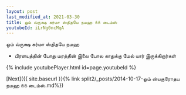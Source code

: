 ```yaml
---
layout: post
last_modified_at: 2021-03-30
title: ஓம் வ்ருக்ஷ கர்மா ஸ்திதயே நமஹ ௧௧ டைம்ஸ்
youtubeId: iLrNg0ncMqA
---
```

 
 
 ஓம் வ்ருக்ஷ கர்மா ஸ்திதயே நமஹ  
 
 -  பிரளயத்தின் போது மரத்தின் இலை போல காதுக்கு மேல் யார் இருக்கிறார்கள் 
 
  
 
  
 
 
 
 
 
 


{% include youtubePlayer.html id=page.youtubeId %}
 
[Next]({{ site.baseurl }}{% link  split2/_posts/2014-10-17-ஓம் ன்யகுரோதய நமஹ ௧௧ டைம்ஸ்.md%})
 
